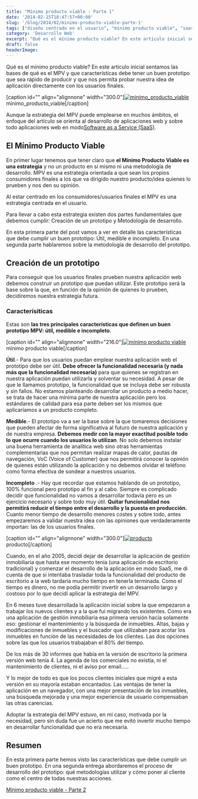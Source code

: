 ```yaml
---
title: "Mínimo producto viable - Parte 1"
date: '2014-02-15T18:47:57+00:00'
slug: '/blog/2014/02/minimo-producto-viable-parte-1'
tags: ["diseño centrado en el usuario", "mínimo producto viable", "saas"]
category: 'Desarrollo Web'
excerpt: "Qué es el mínimo producto viable? En este artículo inicial sentamos las bases de qué es el MPV y que características debe tener un buen prototipo que sea rápido de producir y que nos permita probar nuestra idea de aplicación directamente con los usuarios finales."
draft: false
headerImage: 
---
```

Qué es el mínimo producto viable? En este artículo inicial sentamos las bases de qué es el MPV y que características debe tener un buen prototipo que sea rápido de producir y que nos permita probar nuestra idea de aplicación directamente con los usuarios finales.

 [caption id="" align="alignnone" width="300.0"][![minimo_producto_viable](http://static1.squarespace.com/static/5303797ae4b0c6ad9e43f072/5303ce80e4b0400995a883d6/5303cf58e4b0400995a88cb4/1392758856699/minimo_producto_viable-300x142.png)](http://static.squarespace.com/static/5303797ae4b0c6ad9e43f072/5303ce80e4b0400995a883d6/5303cf58e4b0400995a88cb1/1392758616412/minimo_producto_viable.png?format=original) minimo\_producto\_viable[/caption] 

Aunque la estrategia del MPV puede emplearse en muchos ámbitos, el enfoque del artículo se orienta al desarrollo de aplicaciones web y sobre todo aplicaciones web en modo[Software as a Service (SaaS)](http://es.wikipedia.org/wiki/Software_como_servicio).

## El Mínimo Producto Viable

En primer lugar tenemos que tener claro que **el Mínimo Producto Viable es una estrategia** y no un producto en sí mismo ni una metodología de desarrollo. MPV es una estrategia orientada a que sean los propios consumidores finales a los que va dirigido nuestro producto/idea quienes lo prueben y nos den su opinión.

Al estar centrado en los consumidores/usuarios finales el MPV es una estrategia centrada en el usuario.

Para llevar a cabo esta estrategia existen dos partes fundamentales que debemos cumplir: Creación de un prototipo y Metodología de desarrollo.

En esta primera parte del post vamos a ver en detalle las características que debe cumplir un buen prototipo: Útil, medible e incompleto. En una segunda parte hablaremos sobre la metodología de desarrollo del prototipo.

## Creación de un prototipo

Para conseguir que los usuarios finales prueben nuestra aplicación web debemos construir un prototipo que puedan utilizar. Este prototipo será la base sobre la que, en función de la opinión de quienes lo prueben, decidiremos nuestra estrategia futura.

### Caracterísiticas

Estas son **las tres principales características que definen un buen prototipo MPV: útil, medible e incompleto**.

 [caption id="" align="alignnone" width="216.0"][![mínimo producto viable](http://static1.squarespace.com/static/5303797ae4b0c6ad9e43f072/5303ce80e4b0400995a883d6/5303cf58e4b0400995a88cb7/1392758856774/wd.jpeg)](http://static.squarespace.com/static/5303797ae4b0c6ad9e43f072/5303ce80e4b0400995a883d6/5303cf58e4b0400995a88cb7/1392758616820/wd.jpeg?format=original) mínimo producto viable[/caption] 

**Útil**.- Para que los usuarios puedan emplear nuestra aplicación web el prototipo debe ser útil. **Debe ofrecer la funcionalidad necesaria (y nada más que la funcionalidad necesaria)** para que quienes se registran en nuestra aplicación puedan utilizarla y solventar su necesidad. A pesar de que le llamamos prototipo, la funcionalidad que se incluya debe ser robusta y sin fallos. No estamos planteando desarrollar un producto a medio hacer, se trata de hacer una mínima parte de nuestra aplicación pero los estándares de calidad para esa parte deben ser los mismos que aplicaríamos a un producto completo.

**Medible**.- El prototipo va a ser la base sobre la que tomaremos decisiones que pueden afectar de forma significativa al futuro de nuestra aplicación y de nuestra empresa.  **Debemos medir con la mayor exactitud posible todo lo que ocurre cuando los usuarios lo utilizan**. No solo debemos instalar una buena herramienta de analítica web sino otras herramientas complementarias que nos permitan realizar mapas de calor, pautas de navegación, VoC (Voice of Customer) que nos permitirá conocer la opinión de quienes están utilizando la aplicación y no debemos olvidar el teléfono como forma efectiva de sondear a nuestros usuarios.

**Incompleto** .- Hay que recordar que estamos hablando de un prototipo, 100% funcional pero prototipo al fin y al cabo. Siempre es complicado decidir que funcionalidad no vamos a desarrollar todavía pero es un ejercicio necesario y sobre todo muy útil.  **Quitar funcionalidad nos permitirá reducir el tiempo entre el desarrollo y la puesta en producción.** Cuanto menor tiempo de desarrollo menores costes y sobre todo, antes empezaremos a validar nuestra idea con las opiniones que verdaderamente importan: las de los usuarios finales.

 [caption id="" align="alignnone" width="300.0"][![producto](http://static1.squarespace.com/static/5303797ae4b0c6ad9e43f072/5303ce80e4b0400995a883d6/5303cf59e4b0400995a88cbd/1392758859861/f1_wd-300x201.jpg)](http://static.squarespace.com/static/5303797ae4b0c6ad9e43f072/5303ce80e4b0400995a883d6/5303cf59e4b0400995a88cba/1392758617022/f1_wd.jpg?format=original) producto[/caption] 

Cuando, en el año 2005, decidí dejar de desarrollar la aplicación de gestión inmobiliaria que hasta ese momento tenía (una aplicación de escritorio tradicional) y comenzar el desarrollo de la aplicación en modo SaaS, me di cuenta de que si intentaba trasladar toda la funcionalidad del producto de escritorio a la web tardaría mucho tiempo en tenerla terminada. Como el tiempo es dinero, no me podía permitir invertir en un desarrollo largo y costoso por lo que decidí aplicar la estrategia del MPV.

En 6 meses tuve desarrollada la aplicación inicial sobre la que empezaron a trabajar los nuevos clientes y a la que fui migrando los existentes. Como era una aplicación de gestión inmobiliaria esa primera versión hacía solamente eso: gestionar el mantenimiento y la búsqueda de inmuebles.  Altas, bajas y modificaciones de inmuebles y el buscador que utilizaban para acotar los inmuebles en función de las necesidades de los clientes. Las dos opciones sobre las que los usuarios trabajaban el 80% del tiempo.

De los más de 30 informes que había en la versión de escritorio la primera versión web tenía 4. La agenda de los comerciales no existía, ni el mantenimiento de clientes, ni el aviso por email.....

Y lo mejor de todo es que los pocos clientes iniciales que migré a esta versión en su mayoría estaban encantados. Las ventajas de tener la aplicación en un navegador, con una mejor presentación de los inmuebles, una búsqueda mejorada y una mejor experiencia de usuario compensaban las otras carencias.

Adoptar la estrategia del MPV estuvo, en mi caso, motivada por la necesidad, pero sin duda fue un acierto que me evitó invertir mucho tiempo en desarrollar funcionalidad que no era necesaria.

## Resumen

En esta primera parte hemos visto las características que debe cumplir un buen prototipo. En una segunda entrega abordaremos el proceso de desarrollo del prototipo: qué metodologías utilizar y cómo poner al cliente como el centro de todas nuestras acciones.

[Mínimo producto viable - Parte 2](http://www.alvareznavarro.es/blog/minimo-producto-viable-parte2)

